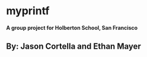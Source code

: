 # myprintf
#### A group project for Holberton School, San Francisco
## By: Jason Cortella and Ethan Mayer

